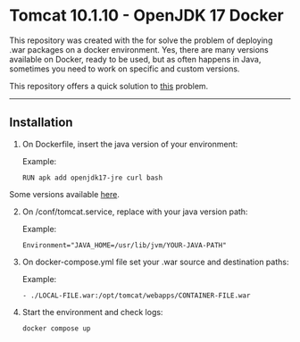 # Tomcat 10.1.10 - OpenJDK 17 Docker

This repository was created with the for solve the problem of deploying .war packages on a docker environment. Yes, there are many versions available on Docker, ready to be used, but as often happens in Java, sometimes you need to work on specific and custom versions.

This repository offers a quick solution to [this](https://stackoverflow.com/questions/76793338/spring-boot-war-deployment-failed-on-docker-tomcat-image-error-404) problem.

---

## Installation

1) On Dockerfile, insert the java version of your environment:
   
    Example:

   `RUN apk add openjdk17-jre curl bash`

Some versions available [here](https://pkgs.org/download/java-jdk).

2) On /conf/tomcat.service, replace with your java version path:

    Example:

    `Environment="JAVA_HOME=/usr/lib/jvm/YOUR-JAVA-PATH"`

3) On docker-compose.yml file set your .war source and destination paths: 

    Example:

   `- ./LOCAL-FILE.war:/opt/tomcat/webapps/CONTAINER-FILE.war`

4) Start the environment and check logs:

   `docker compose up`
    


 